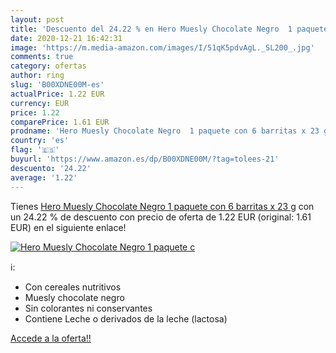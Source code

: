 ```yaml
---
layout: post
title: 'Descuento del 24.22 % en Hero Muesly Chocolate Negro  1 paquete c'
date: 2020-12-21 16:42:31
image: 'https://m.media-amazon.com/images/I/51qK5pdvAgL._SL200_.jpg'
comments: true
category: ofertas
author: ring
slug: 'B00XDNE00M-es'
actualPrice: 1.22 EUR
currency: EUR
price: 1.22
comparePrice: 1.61 EUR
prodname: 'Hero Muesly Chocolate Negro  1 paquete con 6 barritas x 23 g'
country: 'es'
flag: '🇪🇸'
buyurl: 'https://www.amazon.es/dp/B00XDNE00M/?tag=tolees-21'
descuento: '24.22'
average: '1.22'
---
```


Tienes [Hero Muesly Chocolate Negro  1 paquete con 6 barritas x 23 g](https://www.amazon.es/dp/B00XDNE00M/?tag=tolees-21) con un 24.22 % de descuento con precio de oferta de 1.22 EUR (original: 1.61 EUR) en el siguiente enlace!

[![Hero Muesly Chocolate Negro  1 paquete c](https://m.media-amazon.com/images/I/51qK5pdvAgL._SL200_.jpg)](https://www.amazon.es/dp/B00XDNE00M/?tag=tolees-21)

ℹ️:

- Con cereales nutritivos
- Muesly chocolate negro
- Sin colorantes ni conservantes
- Contiene Leche o derivados de la leche (lactosa)

[Accede a la oferta!!](https://www.amazon.es/dp/B00XDNE00M/?tag=tolees-21)
